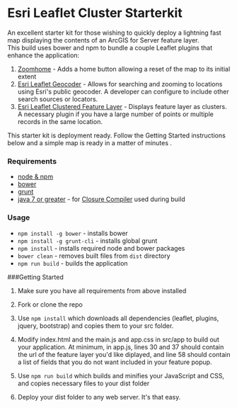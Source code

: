 # Esri Leaflet Cluster Starterkit

An excellent starter kit for those wishing to quickly deploy a lightning fast map displaying the contents of an ArcGIS for Server feature layer.  
This build uses bower and npm to bundle a couple Leaflet plugins that enhance the application:

1. [Zoomhome](https://github.com/torfsen/leaflet.zoomhome) - Adds a home button allowing a reset of the map to its initial extent
2. [Esri Leaflet Geocoder](https://github.com/Esri/esri-leaflet-geocoder) - Allows for searching and zooming to locations using Esri's public geocoder.  A developer can configure to include other search sources or locators.  
3. [Esri Leaflet Clustered Feature Layer](https://github.com/Esri/esri-leaflet-clustered-feature-layer) - Displays feature layer as clusters.  A necessary plugin if you have a large number of points or multiple records in the same location. 

This starter kit is deployment ready.  Follow the Getting Started instructions below and a simple map is ready in a matter of minutes
.  
### Requirements
* [node & npm](https://nodejs.org/)
* [bower](http://bower.io/)
* [grunt](http://gruntjs.com/)
* [java 7 or greater](https://java.com/en/download/) - for [Closure Compiler](https://github.com/google/closure-compiler) used during build

### Usage
* `npm install -g bower` - installs bower
* `npm install -g grunt-cli` - installs global grunt
* `npm install` - installs required node and bower packages
* `bower clean` - removes built files from `dist` directory
* `npm run build` - builds the application

###Getting Started<a id="getting-started"></a>

1. Make sure you have all requirements from above installed

2. Fork or clone the repo

3. Use `npm install` which downloads all dependencies (leaflet, plugins, jquery, bootstrap) and copies them to your src folder.

4. Modify index.html and the main.js and app.css in src/app to build out your application.  At minimum, in app.js, lines 30 and 37 should contain the url of the feature layer you'd like diplayed, and line 58 should contain a list of fields that you do not want included in your feature popup.  

5. Use `npm run build` which builds and minifies your JavaScript and CSS, and copies necessary files to your dist folder 

6. Deploy your dist folder to any web server.  It's that easy.
